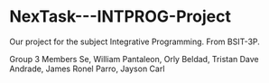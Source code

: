 # NexTask---INTPROG-Project
Our project for the subject Integrative Programming. From BSIT-3P.

Group 3 Members
Se, William 
Pantaleon, Orly 
Beldad, Tristan Dave 
Andrade, James Ronel 
Parro, Jayson Carl
